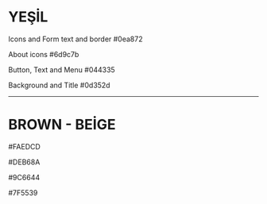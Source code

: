 
# YEŞİL #

Icons and Form text and border
#0ea872

About icons
#6d9c7b

Button, Text and Menu
#044335

Background and Title
#0d352d

-----------------

# BROWN - BEİGE #

#FAEDCD

#DEB68A

#9C6644

#7F5539